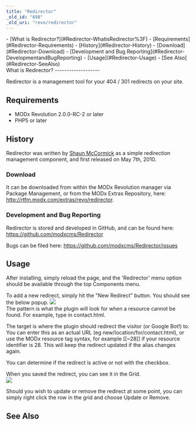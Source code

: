 ```yaml
---
title: "Redirector"
_old_id: "698"
_old_uri: "revo/redirector"
---
```


<div>- [What is Redirector?](#Redirector-WhatisRedirector%3F)
- [Requirements](#Redirector-Requirements)
- [History](#Redirector-History)
  - [Download](#Redirector-Download)
  - [Development and Bug Reporting](#Redirector-DevelopmentandBugReporting)
- [Usage](#Redirector-Usage)
- [See Also](#Redirector-SeeAlso)

</div>What is Redirector?
-------------------

Redirector is a management tool for your 404 / 301 redirects on your site.

Requirements
------------

- MODx Revolution 2.0.0-RC-2 or later
- PHP5 or later

History
-------

Redirector was written by [Shaun McCormick](/display/~splittingred) as a simple redirection management component, and first released on May 7th, 2010.

### Download

It can be downloaded from within the MODx Revolution manager via <span class="error">Package Management</span>, or from the MODx Extras Repository, here: <http://rtfm.modx.com/extras/revo/redirector>.

### Development and Bug Reporting

Redirector is stored and developed in GitHub, and can be found here: <https://github.com/modxcms/Redirector>

Bugs can be filed here: <https://github.com/modxcms/Redirector/issues>

Usage
-----

After installing, simply reload the page, and the 'Redirector' menu option should be available through the top Components menu.

To add a new redirect, simply hit the "New Redirect" button. You should see the below popup. ![](/download/attachments/18677881/redir-new.png?version=1&modificationDate=1293980137000)  
 The pattern is what the plugin will look for when a resource cannot be found. For example, type in contact.html.

The target is where the plugin should redirect the visitor (or Google Bot!) to. You can enter this as an actual URL (eg new/location/for/contact.html), or use the MODx resource tag syntax, for example \[\[~28\]\] if your resource identifier is 28. This will keep the redirect updated if the alias changes again.

You can determine if the redirect is active or not with the checkbox.

When you saved the redirect, you can see it in the Grid.   
![](/download/attachments/18677881/redir-overview.png?version=1&modificationDate=1293980281000)

Should you wish to update or remove the redirect at some point, you can simply right click the row in the grid and choose Update or Remove.

See Also
--------